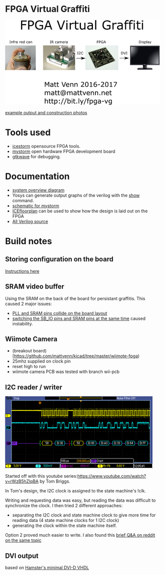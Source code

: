 # FPGA Virtual Graffiti

![overview](docs/overview.png)

[example output and construction photos](https://photos.app.goo.gl/kivlfcmlp4oecVpu1)

# Tools used

* [icestorm](http://www.clifford.at/icestorm/) opensource FPGA tools.
* [mystorm](https://mystorm.uk/) open hardware FPGA development board
* [gtkwave](http://gtkwave.sourceforge.net/) for debugging.

# Documentation

* [system overview diagram](docs/module-overview.svg)
* Yosys can generate output graphs of the verilog with the [show](http://www.clifford.at/yosys/cmd_show.html) command.
* [schematic for mystorm](https://gitlab.com/Folknology/mystorm/blob/BlackIce/BlackIce-schematic.pdf)
* [ICEfloorplan](https://knielsen.github.io/ice40_viewer/ice40_viewer.html) can be used to show how the design is laid out on the FPGA
* [All Verilog source](src)

# Build notes

## Storing configuration on the board

[Instructions
here](https://forum.mystorm.uk/t/config-from-non-voltatile-memory/242/2)

## SRAM video buffer

Using the SRAM on the back of the board for persistant graffitis. This caused 2
major issues:

* [PLL and SRAM pins collide on the board layout](https://forum.mystorm.uk/t/placement-conflict-between-sb-io-for-ram-and-pll/224/12)
* [switching the SB_IO pins and SRAM pins at the same time](https://forum.mystorm.uk/t/fpga-unreliability-crashing-hanging/252/19) caused instability.

## Wiimote Camera

* (breakout board)[https://github.com/mattvenn/kicad/tree/master/wiimote-fpga)
* 25mhz supplied on clock pin
* reset high to run
* wiimote camera PCB was tested with branch wii-pcb

## I2C reader / writer

![fpga read](docs/fpga-i2c-read.png)

Started off with this youtube series:https://www.youtube.com/watch?v=rWzB5hZlqBA
by Tom Briggs.

In Tom's design, the I2C clock is assigned to the state machine's !clk.

Writing and requesting data was easy, but reading the data was difficult to
synchronize the clock. I then tried 2 different approaches:

* separating the I2C clock and state machine clock to give more time for reading
 data (4 state machine clocks for 1 I2C clock)
* generating the clock within the state machine itself.

Option 2 proved much easier to write. I also found this [brief Q&A on reddit on
the same topic](https://m.reddit.com/r/FPGA/comments/4oltue/when_writing_communication_protocols_spi_i2c_etc/)

## DVI output

based on [Hamster's minimal DVI-D
VHDL](http://hamsterworks.co.nz/mediawiki/index.php/Minimal_DVI-D)
